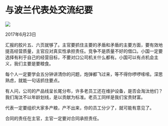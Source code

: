# 与波兰代表处交流纪要
<img class="pv" src="https://api.visitor.plantree.me/visitor-badge/pv?namespace=plantree.me&key=renzhengfei-speeches/./docs/speeches/2017/06/与波兰代表处交流纪要.md">


2017年6月23日



汇报的胶片五、六页就够了。主官要抓住主要的矛盾和矛盾的主要方面，要有效地提高经营质量，主官应对真实性承担责任。竞争不是质量不好的借口。小国一定要选择有利于自己的经营目标，不要对口公司机关什么都有。小国可以有点机会主义，我们主要是要粮食。

每个人一定要学会五分钟讲清你的问题，炮弹都飞过来，等不得你啰啰嗦嗦。深思熟虑，就能一句话抓住要点。

有人问，公司的产品线呈长尾分布，许多老员工还在维护设备，是否会淘汰他们？我们淘汰不以年龄划线，是以贡献为标准。老员工同样是我们宝贵财富。

代表一定要组织大家多产粮，产不出来，你的员工分少了，就可能有意见了。

合同的责任在主官，主官一定要对合同承担责任。
